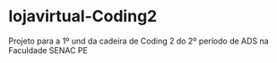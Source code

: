# lojavirtual-Coding2
Projeto para a 1º und da cadeira de Coding 2 do 2º período de ADS na Faculdade SENAC PE
